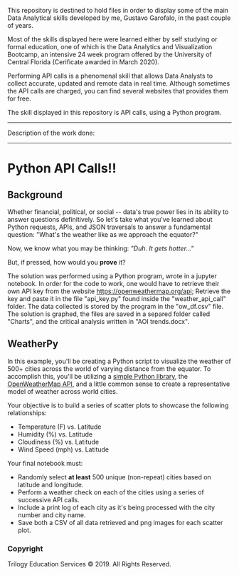 This repository is destined to hold files in order to display some of the main Data Analytical skills developed by me, Gustavo Garofalo, in the past couple of years. 

Most of the skills displayed here were learned either by self studying or formal education, one of which is the Data Analytics and Visualization Bootcamp, an intensive 24 week program offered by the University of Central Florida (Cerificate awarded in March 2020).

Performing API calls is a phenomenal skill that allows Data Analysts to collect accurate, updated and remote data in real time. Although sometimes the API calls are charged, you can find several websites that provides them for free.

The skill displayed in this repository is API calls, using a Python program.

________________________________________________________________________________________________________________________________________
Description of the work done:
________________________________________________________________________________________________________________________________________

# Python API Calls!!

## Background

Whether financial, political, or social -- data's true power lies in its ability to answer questions definitively. So let's take what you've learned about Python requests, APIs, and JSON traversals to answer a fundamental question: "What's the weather like as we approach the equator?"

Now, we know what you may be thinking: _"Duh. It gets hotter..."_

But, if pressed, how would you **prove** it?

The solution was performed using a Python program, wrote in a jupyter notebook. In order for the code to work, one would have to retrieve their own API key from the website https://openweathermap.org/api; Retrieve the key and paste it in the file "api_key.py" found inside the "weather_api_call" folder. The data collected is stored by the program in the "ow_df.csv" file. The solution is graphed, the files are saved in a separed folder called "Charts", and the critical analysis written in "AOI trends.docx".

## WeatherPy

In this example, you'll be creating a Python script to visualize the weather of 500+ cities across the world of varying distance from the equator. To accomplish this, you'll be utilizing a [simple Python library](https://pypi.python.org/pypi/citipy), the [OpenWeatherMap API](https://openweathermap.org/api), and a little common sense to create a representative model of weather across world cities.

Your objective is to build a series of scatter plots to showcase the following relationships:

* Temperature (F) vs. Latitude
* Humidity (%) vs. Latitude
* Cloudiness (%) vs. Latitude
* Wind Speed (mph) vs. Latitude

Your final notebook must:

* Randomly select **at least** 500 unique (non-repeat) cities based on latitude and longitude.
* Perform a weather check on each of the cities using a series of successive API calls.
* Include a print log of each city as it's being processed with the city number and city name.
* Save both a CSV of all data retrieved and png images for each scatter plot.

### Copyright

Trilogy Education Services © 2019. All Rights Reserved.
